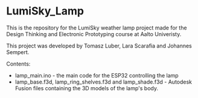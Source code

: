 # LumiSky_Lamp
This is the repository for the LumiSky weather lamp project made for the Design Thinking and Electronic Prototyping course at Aalto Univeristy. 

This project was developed by Tomasz Luber, Lara Scarafia and Johannes Sempert.

Contents:

  - lamp_main.ino - the main code for the ESP32 controlling the lamp
  - lamp_base.f3d, lamp_ring_shelves.f3d and lamp_shade.f3d - Autodesk Fusion files containing the 3D models of the lamp's body.
